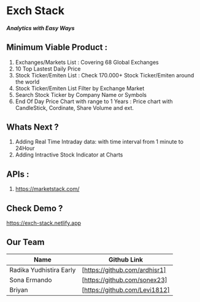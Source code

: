 # Exch Stack
#### _Analytics with Easy Ways_


## Minimum Viable Product :

1. Exchanges/Markets List : Covering 68 Global Exchanges
2. 10 Top Lastest Daily Price 
3. Stock Ticker/Emiten List : Check 170.000+ Stock Ticker/Emiten around the world
4. Stock Ticker/Emiten List Filter by Exchange Market
5. Search Stock Ticker by Company Name or Symbols
6. End Of Day Price Chart with range to 1 Years : Price chart with CandleStick, Cordinate, Share Volume and ext.


## Whats Next ?

1. Adding Real Time Intraday data: with time interval from 1 minute to 24Hour
2. Adding Intractive Stock Indicator at Charts


## APIs :
1. https://marketstack.com/

## Check Demo ?
https://exch-stack.netlify.app

## Our Team

| Name | Github Link |
| ------ | ------ |
| Radika Yudhistira Early | [https://github.com/ardhisr1] |
| Sona Ermando | [https://github.com/sonex23] |
| Briyan | [https://github.com/Levi1812] |
